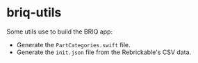 # briq-utils

Some utils use to build the BRIQ app:
- Generate the `PartCategories.swift` file.
- Generate the `init.json` file from the Rebrickable's CSV data.
